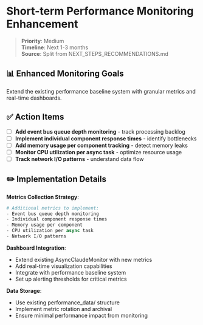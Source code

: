 # Short-term Performance Monitoring Enhancement

> **Priority**: Medium  
> **Timeline**: Next 1-3 months  
> **Source**: Split from NEXT_STEPS_RECOMMENDATIONS.md

## 📊 Enhanced Monitoring Goals

Extend the existing performance baseline system with granular metrics and real-time dashboards.

## ✅ Action Items

- [ ] **Add event bus queue depth monitoring** - track processing backlog
- [ ] **Implement individual component response times** - identify bottlenecks
- [ ] **Add memory usage per component tracking** - detect memory leaks
- [ ] **Monitor CPU utilization per async task** - optimize resource usage
- [ ] **Track network I/O patterns** - understand data flow

## ✏️ Implementation Details

**Metrics Collection Strategy**:
```python
# Additional metrics to implement:
- Event bus queue depth monitoring
- Individual component response times  
- Memory usage per component
- CPU utilization per async task
- Network I/O patterns
```

**Dashboard Integration**:
- Extend existing AsyncClaudeMonitor with new metrics
- Add real-time visualization capabilities
- Integrate with performance baseline system
- Set up alerting thresholds for critical metrics

**Data Storage**:
- Use existing performance_data/ structure
- Implement metric rotation and archival
- Ensure minimal performance impact from monitoring